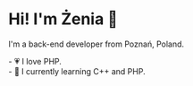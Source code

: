 # Hi! I'm Żenia 👋

I'm a back-end developer from Poznań, Poland.

<p>
- 💗 I love PHP. <br>
- 🌴 I currently learning C++ and PHP.
</p>
